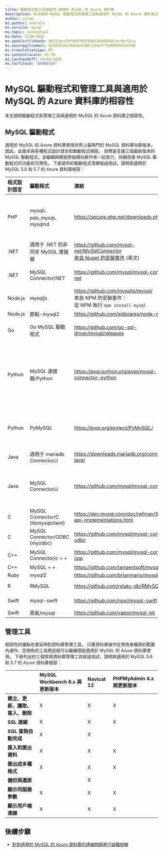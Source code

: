```yaml
---
title: 驅動程式和工具相容性-適用於 MySQL 的 Azure 資料庫
description: 本文說明 MySQL 驅動程式和管理工具與適用於 MySQL 的 Azure 資料庫之相容性。
author: ajlam
ms.author: andrela
ms.service: mysql
ms.topic: conceptual
ms.date: 3/18/2020
ms.openlocfilehash: 8d222eca76f020703f89dd1bdd5848cec4bc52ca
ms.sourcegitcommit: 829d951d5c90442a38012daaf77e86046018e5b9
ms.translationtype: MT
ms.contentlocale: zh-TW
ms.lasthandoff: 10/09/2020
ms.locfileid: "89006528"
---
```

# <a name="mysql-drivers-and-management-tools-compatible-with-azure-database-for-mysql"></a>MySQL 驅動程式和管理工具與適用於 MySQL 的 Azure 資料庫的相容性
本文說明驅動程式和管理工具與適用於 MySQL 的 Azure 資料庫之相容性。

## <a name="mysql-drivers"></a>MySQL 驅動程式
適用於 MySQL 的 Azure 資料庫使用世界上最熱門的 MySQL 資料庫社群版本。 因此，此版本與多種程式設計語言和驅動程式相容。 目標是支援三個最新版本的 MySQL 驅動程式，並繼續與開放原始碼社群作者一起努力，持續改善 MySQL 驅動程式的功能和可用性。 下表提供的驅動程式清單經過測試，證明與適用於 MySQL 5.6 和 5.7 的 Azure 資料庫相容：

| **程式設計語言** | **驅動程式** | **連結** | **相容版本** | **不相容的版本** | **備註** |
| :----------------------- | :--------- | :-------- | :---------------------- | :------------------------ | :-------- |
| PHP | mysqli、pdo_mysql、mysqlnd | https://secure.php.net/downloads.php | 5.5、5.6、7.x | 5.3 | 若要連接 PHP 7.0 與 SSL MySQLi，請在連接字串中加入 MYSQLI_CLIENT_SSL_DONT_VERIFY_SERVER_CERT。 <br> ```mysqli_real_connect($conn, $host, $username, $password, $db_name, 3306, NULL, MYSQLI_CLIENT_SSL_DONT_VERIFY_SERVER_CERT);```<br> PDO 組：```PDO::MYSQL_ATTR_SSL_VERIFY_SERVER_CERT``` 選項為 false。|
| .NET | 適用于 .NET 的非同步 MySQL 連接器 | https://github.com/mysql-net/MySqlConnector <br> [來自 Nuget 的安裝套件](https://www.nuget.org/packages/MySqlConnector/) \(英文\) | 0.27 及更新版本 | 0.26.5 及更舊版本 | |
| .NET | MySQL Connector/NET | https://github.com/mysql/mysql-connector-net | 6.6.3、7.0、8。0 |  | 編碼錯誤 (bug) 可能會導致在某些非 UTF8 Windows 系統上的連線失敗。 |
| Node.js | mysqljs | https://github.com/mysqljs/mysql/ <br> 來自 NPM 的安裝套件：<br> 從 NPM 執行 `npm install mysql` | 2.15 | 2.14.1 及更舊版本 | |
| Node.js | 節點-mysql2 | https://github.com/sidorares/node-mysql2 | 1.3.4 + | | |
| Go | Go MySQL 驅動程式 | https://github.com/go-sql-driver/mysql/releases | 1.3、1。4 | 1.2 及更舊版本 | `allowNativePasswords=true`在1.3 版的連接字串中使用。 1.4 版包含修正程式，因此 `allowNativePasswords=true` 不再需要。 |
| Python | MySQL 連接器/Python | https://pypi.python.org/pypi/mysql-connector-python | 1.2.3、2.0、2.1、2.2、使用 8.0.16 + 搭配 MySQL 8。0  | 1.2.2 及更舊版本 | |
| Python | PyMySQL | https://pypi.org/project/PyMySQL/ | 0.7.11、0.8.0 版、0.8.1 版、0.9.3 + | 0.9.0-0.9.2 (web2py 中的回歸)  | |
| Java | 適用于 mariadb Connector/J | https://downloads.mariadb.org/connector-java/ | 2.1、2.0、1.6 | 1.5.5 及更舊版本 | | 
| Java | MySQL Connector/J | https://github.com/mysql/mysql-connector-j | 5.1.21 +，使用 8.0.17 + 搭配 MySQL 8。0 | 5.1.20 和以下 | |
| C | MySQL Connector/C (libmysqlclient)  | https://dev.mysql.com/doc/refman/5.7/en/c-api-implementations.html | 6.0.2 + | | |
| C | MySQL Connector/ODBC (myodbc)  | https://github.com/mysql/mysql-connector-odbc | 3.51.29 + | | |
| C++ | MySQL Connector/c + + | https://github.com/mysql/mysql-connector-cpp | 1.1.9 + | 1.1.3 和以下 | | 
| C++ | MySQL + +| https://github.com/tangentsoft/mysqlpp | 3.2.3 + | | |
| Ruby | mysql2 | https://github.com/brianmario/mysql2 | 0.4.10 + | | |
| R | RMySQL | https://github.com/rstats-db/RMySQL | 0.10.16 + | | |
| Swift | mysql-swift | https://github.com/novi/mysql-swift | 0.7.2 版 + | | |
| Swift | 蒸氣/mysql | https://github.com/vapor/mysql-kit | 2.0.1 + | | |

## <a name="management-tools"></a>管理工具
相容性的優點也會延伸到資料庫管理工具。 只要資料庫操作在使用者權限的範圍內運作，您現有的工具應該就可以繼續搭配適用於 MySQL 的 Azure 資料庫使用。 下表列出的三個常用資料庫管理工具經過測試，證明與適用於 MySQL 5.6 和 5.7 的 Azure 資料庫相容：

|                                     | **MySQL Workbench 6.x 與更新版本** | **Navicat 12** | **PHPMyAdmin 4.x 與更新版本** |
| :---------------------------------- | :----------------------------- | :------------- | :-------------------------|
| **建立、更新、讀取、寫入、刪除** | X | X | X |
| **SSL 連線** | X | X | X |
| **SQL 查詢自動完成** | X | X |  |
| **匯入和匯出資料** | X | X | X |
| **匯出成多種格式** | X | X | X |
| **備份與還原** |  | X |  |
| **顯示伺服器參數** | X | X | X |
| **顯示用戶端連線** | X | X | X |

## <a name="next-steps"></a>後續步驟

- [針對適用於 MySQL 的 Azure 資料庫的連線問題進行疑難排解](howto-troubleshoot-common-connection-issues.md)